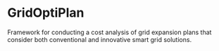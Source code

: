 # GridOptiPlan
Framework for conducting a cost analysis of grid expansion plans that consider both conventional and innovative smart grid solutions.
